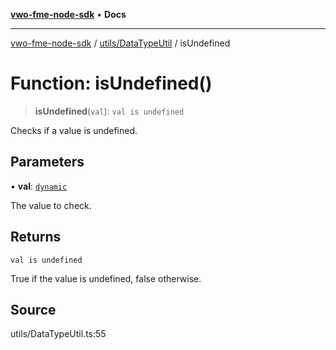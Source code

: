 [**vwo-fme-node-sdk**](../../../README.md) • **Docs**

---

[vwo-fme-node-sdk](../../../modules.md) / [utils/DataTypeUtil](../README.md) / isUndefined

# Function: isUndefined()

> **isUndefined**(`val`): `val is undefined`

Checks if a value is undefined.

## Parameters

• **val**: [`dynamic`](../../../types/Common/type-aliases/dynamic.md)

The value to check.

## Returns

`val is undefined`

True if the value is undefined, false otherwise.

## Source

utils/DataTypeUtil.ts:55
